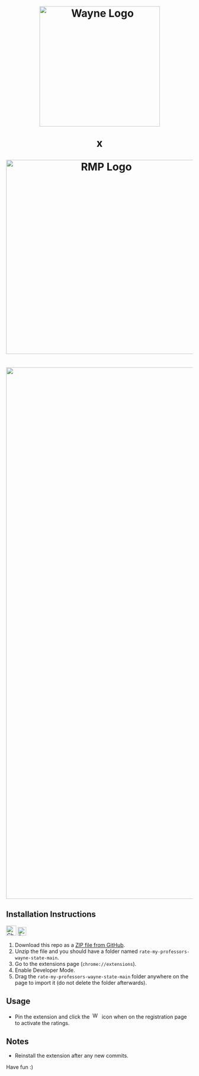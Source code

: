   <h1 align="center">
  <img width="325" alt="Wayne Logo" src="https://user-images.githubusercontent.com/66044327/141021233-e536ecdd-7b7a-4142-b560-15a5acd71abb.png">
<br><p align="center">x</p>
  <img width="525" alt="RMP Logo" src="https://user-images.githubusercontent.com/66044327/141022964-baf62988-3773-4067-a388-83281ffb7b7e.png">
   </h1>

<p align="center">
<br><img width="1437" alt="Demo" src="https://user-images.githubusercontent.com/66044327/141030735-5749b61f-f1f9-43a6-a75d-cc80591e8dee.png">
 <p>
   
## Installation Instructions
<img width="27" alt="Chrome" src="https://user-images.githubusercontent.com/66044327/141031928-67618d5b-b752-4e45-800e-c83043bf2abf.png">&nbsp;<img width="23" alt="Brave" src="https://user-images.githubusercontent.com/66044327/141031924-8b1474c1-e4ba-4a15-a18f-c03b07c3dd7b.png">
1. Download this repo as a [ZIP file from GitHub](https://github.com/AdvaitPaliwal/rate-my-professor-wayne-state/archive/refs/heads/main.zip).
1. Unzip the file and you should have a folder named `rate-my-professors-wayne-state-main`.
1. Go to the extensions page (`chrome://extensions`).
1. Enable Developer Mode.
1. Drag the `rate-my-professors-wayne-state-main` folder anywhere on the page to import it (do not delete the folder afterwards).

## Usage
* Pin the extension and click the&nbsp;&nbsp;<img width="17" alt="Wayne" src="https://user-images.githubusercontent.com/66044327/141031137-907370ae-2254-43b7-a828-c03291824ea6.png">&nbsp;&nbsp;icon when on the registration page to activate the ratings.

## Notes
* Reinstall the extension after any new commits.
   
Have fun :)

